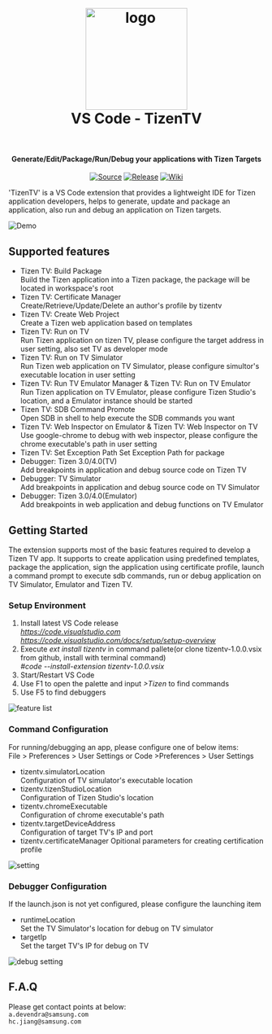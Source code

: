 <h1 align="center">
  <br>
    <img src="https://raw.githubusercontent.com/samsung/vscode-extension-tizentv/master/images/icon.png?branch=master" alt="logo" width="200">
  <br>
  VS Code - TizenTV
  <br>
  <br>
</h1>

<h4 align="center">Generate/Edit/Package/Run/Debug your applications with Tizen Targets</h4>

<p align="center">
  <a href="https://github.com/samsung/vscode-extension-tizentv"><img src="https://raw.githubusercontent.com/samsung/vscode-extension-tizentv/master/images/buildpassing.png?branch=master" alt="Source"></a>
  <a href="https://github.com/samsung/vscode-extension-tizentv/releases"><img src="https://raw.githubusercontent.com/samsung/vscode-extension-tizentv/master/images/release.png?branch=master" alt="Release"></a>
  <a href="https://github.com/samsung/vscode-extension-tizentv/wiki"><img src="https://raw.githubusercontent.com/samsung/vscode-extension-tizentv/master/images/chatter.png?branch=master" alt="Wiki"></a>
</p>

'TizenTV' is a VS Code extension that provides a lightweight IDE for Tizen application developers, helps to generate, update and package an application, also run and debug an application on Tizen targets.

![Demo](https://raw.githubusercontent.com/samsung/vscode-extension-tizentv/master/images/demo.gif)

## Supported features 
* Tizen TV: Build Package  
  Build the Tizen application into a Tizen package, the package will be located in workspace's root 
* Tizen TV: Certificate Manager  
  Create/Retrieve/Update/Delete an author's profile by tizentv
* Tizen TV: Create Web Project  
  Create a Tizen web application based on templates
* Tizen TV: Run on TV  
  Run Tizen application on tizen TV, please configure the target address in user setting, also set TV as developer mode  
* Tizen TV: Run on TV Simulator  
  Run Tizen web application on TV Simulator, please configure simultor's executable location in user setting  
* Tizen TV: Run TV Emulator Manager & Tizen TV: Run on TV Emulator  
  Run Tizen application on TV Emulator, please configure Tizen Studio's location, and a Emulator instance should be started  
* Tizen TV: SDB Command Promote  
  Open SDB in shell to help execute the SDB commands you want  
* Tizen TV: Web Inspector on Emulator & Tizen TV: Web Inspector on TV  
  Use google-chrome to debug with web inspector, please configure the chrome executable's path in user setting   
* Tizen TV: Set Exception Path
  Set Exception Path for package   
* Debugger: Tizen 3.0/4.0(TV)  
  Add breakpoints in application and debug source code on Tizen TV  
* Debugger: TV Simulator  
  Add breakpoints in application and debug source code on TV Simulator  
* Debugger: Tizen 3.0/4.0(Emulator)  
  Add breakpoints in web application and debug functions on TV Emulator  

## Getting Started
The extension supports most of the basic features required to develop a Tizen TV app. It supports to create application using predefined templates, package the application, sign the application using certificate profile, launch a command prompt to execute sdb commands, run or debug application on TV Simulator, Emulator and Tizen TV.

### Setup Environment  
1. Install latest VS Code release  
   *https://code.visualstudio.com*  
   *https://code.visualstudio.com/docs/setup/setup-overview* 
2. Execute *ext install tizentv* in command pallete(or clone tizentv-1.0.0.vsix from github, install with terminal command)  
   *#code --install-extension tizentv-1.0.0.vsix*  
3. Start/Restart VS Code  
4. Use F1 to open the palette and input *>Tizen* to find commands 
5. Use F5 to find debuggers 
<p><img src="https://raw.githubusercontent.com/samsung/vscode-extension-tizentv/master/images/featurelist.png" alt="feature list"></p>  

### Command Configuration  
For running/debugging an app, please configure one of below items:  
File > Preferences > User Settings or Code >Preferences > User Settings  
* tizentv.simulatorLocation  
  Configuration of TV simulator's executable location  
* tizentv.tizenStudioLocation  
  Configuration of Tizen Studio's location  
* tizentv.chromeExecutable  
  Configuration of chrome executable's path  
* tizentv.targetDeviceAddress  
  Configuration of target TV's IP and port  
* tizentv.certificateManager 
  Opitional parameters for creating certification profile 
<p><img src="https://raw.githubusercontent.com/samsung/vscode-extension-tizentv/master/images/setting.png" alt="setting"></p>

### Debugger Configuration
If the launch.json is not yet configured, please configure the launching item
* runtimeLocation  
  Set the TV Simulator's location for debug on TV simulator  
* targetIp  
  Set the target TV's IP for debug on TV  
<p><img src="https://raw.githubusercontent.com/samsung/vscode-extension-tizentv/master/images/debugsetting.png" alt="debug setting"></p>


## F.A.Q
Please get contact points at below:  
`a.devendra@samsung.com`  
`hc.jiang@samsung.com`  



